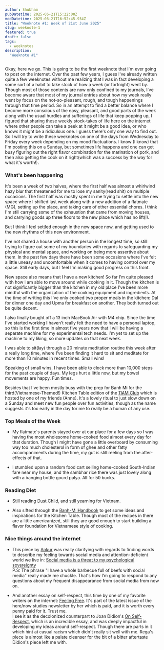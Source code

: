 ```yaml
---
author: Shubham
pubDatetime: 2025-06-21T15:22:00Z
modDatetime: 2025-06-21T16:52:45.934Z
title: "Weeknote #1: Week of 21st June 2025"
slug: weeknote-1
featured: true
draft: false
tags:
  - weeknotes
description:
  "Weeknote #1"
---
```

Okay, here we go. This is going to be the first weeknote that I'm ever going to post on the internet. Over the past few years, I guess I've already written quite a few weeknotes without me realizing that I was in fact developing a some sort of a habit to take stock of how a week (or fortnight) went by. Though most of those contents are now only confined to my journals, I've become aware that most of my journal entries about how my week really went by focus on the not-so-pleasant, rough, and tough happenings through that time period. So in an attempt to find a better balance where I become more conscious of the easy, pleasant, and good parts of the week along with the usual hurdles and sufferings of life that keep popping up, I figured that sharing these weekly stock-takes of life here on the internet where other people can take a peek at it might be a good idea, or who knows it might be a ridiculous one. I guess there's only one way to find out. So I will try to write these weeknotes on one of the days from Wednesday to Friday every week depending on my mood fluctuations. I know (I know) that I'm posting this on a Sunday, but sometimes life happens and one can get busy figuring out the right flavor combination for the marination of pork, and then also getting the cook on it right(which was a success by the way for what it's worth!).


### **What's been happening**

It's been a week of two halves, where the first half was almost a whirlwind hazy blur that threatened for me to lose my sanity(read shit) on multiple occasions. The first half was mostly spent in me trying to settle into the new space where I shifted last week along with a new addition of a flatmate (MG), setting up the place, and taking care of other essential chores. I think I'm still carrying some of the exhaustion that came from moving houses, and carrying goods up three floors to the new place which has no lift(!).

But I think I feel settled enough in the new space now, and getting used to the new rhythms of this new environment.

I've not shared a house with another person in the longest time, so still trying to figure out some of my boundaries with regards to safeguarding my physical and mental space, and working on being more assertive about them. In the past few days there have been some occasions where I've felt a little uneasy and uncomfortable when it comes to having control over my space. Still early days, but I feel I'm making good progress on this front.

New space also means that I have a new kitchen! So far I'm quite pleased with how I am able to move around while cooking in it. Though the kitchen is not significantly bigger than the kitchen in my old place I've been more mindful with the organization of the cooking equipment and ingredients. At the time of writing this I've only cooked two proper meals in the kitchen: Dal for dinner one day and Upma for breakfast on another. They both turned out be quite decent.

I also finally bought off a 13 inch MacBook Air with M4 chip. Since the time I've started working I haven't really felt the need to have a personal laptop, so this is the first time in almost five years now that I will be having a separate machine for my experimental tech needs. I'm yet to set up the machine to my liking, so more updates on that next week.

I was able to sit(lay) through a 20 minute meditation routine this week after a really long time, where I've been finding it hard to sit and meditate for more than 10 minutes in recent times. Small wins!

Speaking of small wins, I have been able to clock more than 10,000 steps for the past couple of days. My legs hurt a little now, but my bowel movements are happy. Fun times.

Besides that I've been mostly busy with the prep for Banh Mi for the third(Vietnamese-Themed!) Kitchen Table edition of the [11AM Club](https://lu.ma/eleven-am-club) which is hosted by one of my friends (Anne). It's a lovely ritual to just slow down on a Sunday and meet new fun people over fun activities, though as the name suggests it's too early in the day for me to really be a human of any use.


### **Top Meals of the Week**

- My flatmate's parents stayed over at our place for a few days so I was having the most wholesome home-cooked food almost every day for that duration. Though I might have gone a little overboard by consuming way too much cholesterol in form of ghee and other fatty accompaniments during the time, my gut is still reeling from the after-effects of that.

- I stumbled upon a random food cart selling home-cooked South-Indian fare near my house, and the sambhar rice there was just lovely along with a banging bottle gourd palya. All for 50 bucks.

### **Reading Diet**

- Still reading [Dust Child](https://www.goodreads.com/book/show/60831918-dust-child), and still yearning for Vietnam.
  
- Also sifted through the [Banh-Mi Handbook](https://www.goodreads.com/book/show/22717270-the-banh-mi-handbook) to get some ideas and inspirations for the Kitchen Table. Though most of the recipes in there are a little americanized, still they are good enough to start building a flavor foundation for Vietnamese style of cooking.

### **Nice things around the internet**

- This piece by [Ankur](https://ankursethi.com) was really clarifying with regards to finding words to describe my feeling towards social media and attention-deficient world we live in: [Social media is a threat to my psychological sovereignty](https://ankursethi.com/blog/social-media-is-a-threat-to-my-psychological-sovereignty/)<br />
  P.S: The phrase "I have a whole barbecue full of beefs with social media" really made me chuckle. That's how I'm going to respond to any questions about my frequent disappearance from social media from now on.
  
  
- And another essay on self-respect, this time by one of my favorite writers on the internet: [Feeling Free](https://herenowstudies.com/archive?slug=33). It's part of the latest issue of the here/now studies newsletter by her which is paid, and it is worth every penny paid for it. Trust me.<br />
  I see it as the decolonized counterpart to Joan Didion's [On Self-Respect](https://sites.gatech.edu/alexburgin/on-self-respect-by-joan-didion/), which is an incredible essay, and was deeply impactful in developing my ideas around self-respect. Though there are parts in it which hint at casual racism which didn't really sit well with me. Rega's piece is almost like a palate cleanser for the bit of a bitter aftertaste Didion's piece left me with.
